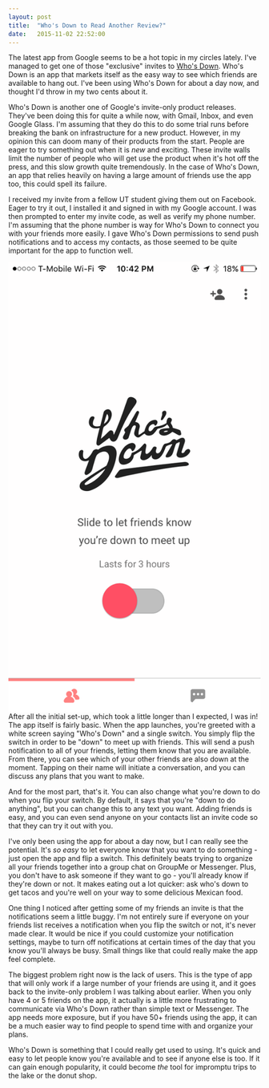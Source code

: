 ```yaml
---
layout: post
title:  "Who's Down to Read Another Review?"
date:   2015-11-02 22:52:00
---
```


The latest app from Google seems to be a hot topic in my circles lately. I've managed to get one of those "exclusive" invites to [Who's Down](https://whosdown.com). Who's Down is an app that markets itself as the easy way to see which friends are available to hang out. I've been using Who's Down for about a day now, and thought I'd throw in my two cents about it.

Who's Down is another one of Google's invite-only product releases. They've been doing this for quite a while now, with Gmail, Inbox, and even Google Glass. I'm assuming that they do this to do some trial runs before breaking the bank on infrastructure for a new product. However, in my opinion this can doom many of their products from the start. People are eager to try something out when it is *new* and exciting. These invite walls limit the number of people who will get use the product when it's hot off the press, and this slow growth quite tremendously. In the case of Who's Down, an app that relies heavily on having a large amount of friends use the app too, this could spell its failure.

I received my invite from a fellow UT student giving them out on Facebook. Eager to try it out, I installed it and signed in with my Google account. I was then prompted to enter my invite code, as well as verify my phone number. I'm assuming that the phone number is way for Who's Down to connect you with your friends more easily. I gave Who's Down permissions to send push notifications and to access my contacts, as those seemed to be quite important for the app to function well.

<img align="left" src="/images/blog/whos-down-home.png">
After all the initial set-up, which took a little longer than I expected, I was in! The app itself is fairly basic. When the app launches, you're greeted with a white screen saying "Who's Down" and a single switch. You simply flip the switch in order to be "down" to meet up with friends. This will send a push notification to all of your friends, letting them know that you are available. From there, you can see which of your other friends are also down at the moment. Tapping on their name will initiate a conversation, and you can discuss any plans that you want to make.

And for the most part, that's it. You can also change what you're down to do when you flip your switch. By default, it says that you're "down to do anything", but you can change this to any text you want. Adding friends is easy, and you can even send anyone on your contacts list an invite code so that they can try it out with you.

I've only been using the app for about a day now, but I can really see the potential. It's *so easy* to let everyone know that you want to do something - just open the app and flip a switch. This definitely beats trying to organize all your friends together into a group chat on GroupMe or Messenger. Plus, you don't have to ask someone if they want to go - you'll already know if they're down or not. It makes eating out a lot quicker: ask who's down to get tacos and you're well on your way to some delicious Mexican food.

One thing I noticed after getting some of my friends an invite is that the notifications seem a little buggy. I'm not entirely sure if everyone on your friends list receives a notification when you flip the switch or not, it's never made clear. It would be nice if you could customize your notification settings, maybe to turn off notifications at certain times of the day that you know you'll always be busy. Small things like that could really make the app feel complete.

The biggest problem right now is the lack of users. This is the type of app that will only work if a large number of your friends are using it, and it goes back to the invite-only problem I was talking about earlier. When you only have 4 or 5 friends on the app, it actually is a little more frustrating to communicate via Who's Down rather than simple text or Messenger. The app needs more exposure, but if you have 50+ friends using the app, it can be a much easier way to find people to spend time with and organize your plans.

Who's Down is something that I could really get used to using. It's quick and easy to let people know you're available and to see if anyone else is too. If it can gain enough popularity, it could become *the* tool for impromptu trips to the lake or the donut shop.
